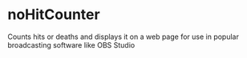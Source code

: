 # noHitCounter
Counts hits or deaths and displays it on a web page for use in popular broadcasting software like OBS Studio
